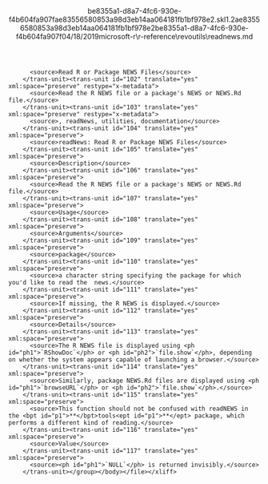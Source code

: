 <?xml version="1.0"?><xliff version="1.2" xmlns="urn:oasis:names:tc:xliff:document:1.2" xmlns:xsi="http://www.w3.org/2001/XMLSchema-instance" xsi:schemaLocation="urn:oasis:names:tc:xliff:document:1.2 xliff-core-1.2-transitional.xsd"><file datatype="xml" original="readnews.md" source-language="en-US" target-language="en-US"><header><tool tool-id="mdxliff" tool-name="mdxliff" tool-version="1.0-d1654b2" tool-company="Microsoft" /><xliffext:skl_file_name xmlns:xliffext="urn:microsoft:content:schema:xliffextensions">be8355a1-d8a7-4fc6-930e-f4b604fa907fae83556580853a98d3eb14aa064181fb1bf978e2.skl</xliffext:skl_file_name><xliffext:version xmlns:xliffext="urn:microsoft:content:schema:xliffextensions">1.2</xliffext:version><xliffext:ms.openlocfilehash xmlns:xliffext="urn:microsoft:content:schema:xliffextensions">ae83556580853a98d3eb14aa064181fb1bf978e2</xliffext:ms.openlocfilehash><xliffext:ms.sourcegitcommit xmlns:xliffext="urn:microsoft:content:schema:xliffextensions">be8355a1-d8a7-4fc6-930e-f4b604fa907f</xliffext:ms.sourcegitcommit><xliffext:ms.lasthandoff xmlns:xliffext="urn:microsoft:content:schema:xliffextensions">04/18/2019</xliffext:ms.lasthandoff><xliffext:ms.openlocfilepath xmlns:xliffext="urn:microsoft:content:schema:xliffextensions">microsoft-r\r-reference\revoutils\readnews.md</xliffext:ms.openlocfilepath></header><body><group id="content" extype="content"><trans-unit id="101" translate="yes" xml:space="preserve" restype="x-metadata">
          <source>Read R or Package NEWS Files</source>
        </trans-unit><trans-unit id="102" translate="yes" xml:space="preserve" restype="x-metadata">
          <source>Read the R NEWS file or a package's NEWS or NEWS.Rd file.</source>
        </trans-unit><trans-unit id="103" translate="yes" xml:space="preserve" restype="x-metadata">
          <source>, readNews, utilities, documentation</source>
        </trans-unit><trans-unit id="104" translate="yes" xml:space="preserve">
          <source>readNews: Read R or Package NEWS Files</source>
        </trans-unit><trans-unit id="105" translate="yes" xml:space="preserve">
          <source>Description</source>
        </trans-unit><trans-unit id="106" translate="yes" xml:space="preserve">
          <source>Read the R NEWS file or a package's NEWS or NEWS.Rd file.</source>
        </trans-unit><trans-unit id="107" translate="yes" xml:space="preserve">
          <source>Usage</source>
        </trans-unit><trans-unit id="108" translate="yes" xml:space="preserve">
          <source>Arguments</source>
        </trans-unit><trans-unit id="109" translate="yes" xml:space="preserve">
          <source>package</source>
        </trans-unit><trans-unit id="110" translate="yes" xml:space="preserve">
          <source>a character string specifying the package for which you'd like to read the  news.</source>
        </trans-unit><trans-unit id="111" translate="yes" xml:space="preserve">
          <source>If missing, the R NEWS is displayed.</source>
        </trans-unit><trans-unit id="112" translate="yes" xml:space="preserve">
          <source>Details</source>
        </trans-unit><trans-unit id="113" translate="yes" xml:space="preserve">
          <source>The R NEWS file is displayed using <ph id="ph1">`RShowDoc`</ph> or <ph id="ph2">`file.show`</ph>, depending on whether the system appears capable of launching a browser.</source>
        </trans-unit><trans-unit id="114" translate="yes" xml:space="preserve">
          <source>Similarly, package NEWS.Rd files are displayed using <ph id="ph1">`browseURL`</ph> or <ph id="ph2">`file.show`</ph>.</source>
        </trans-unit><trans-unit id="115" translate="yes" xml:space="preserve">
          <source>This function should not be confused with readNEWS in the <bpt id="p1">**</bpt>tools<ept id="p1">**</ept> package, which performs a different kind of reading.</source>
        </trans-unit><trans-unit id="116" translate="yes" xml:space="preserve">
          <source>Value</source>
        </trans-unit><trans-unit id="117" translate="yes" xml:space="preserve">
          <source><ph id="ph1">`NULL`</ph> is returned invisibly.</source>
        </trans-unit></group></body></file></xliff>